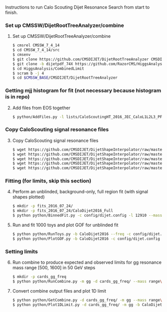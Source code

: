 
Instructions to run Calo Scouting Dijet Resonance Search from start to finish.

### Set up CMSSW/DijetRootTreeAnalyzer/combine
1. Set up CMSSW/DijetRootTreeAnalyzer/combine
    
    ```sh
    $ cmsrel CMSSW_7_4_14
    $ cd CMSSW_7_4_14/src
    $ cmsenv
    $ git clone https://github.com/CMSDIJET/DijetRootTreeAnalyzer CMSDIJET/DijetRootTreeAnalyzer
    $ git clone -b dijetpdf_74X https://github.com/RazorCMS/HiggsAnalysis-CombinedLimit HiggsAnalysis/CombinedLimit
    $ cd HiggsAnalysis/CombinedLimit
    $ scram b -j 4
    $ cd $CMSSW_BASE/CMSDIJET/DijetRootTreeAnalyzer
    ```
    
### Getting mjj histogram for fit (not necessary because histogram is in repo)
2. Add files from EOS together
    
    ```sh
    $ python/AddFiles.py -l lists/CaloScoutingHT_2016_JEC_CaloL1L2L3_PFL2L3Residual_NewBiasCorrected_Golden12910pb_20160723_003113_reduced_skim.txt  -o inputs/data_CaloScoutingHT_Run2016BCD_NewBiasCorrected_Golden12910pb_CaloDijet2016.root
    ```

### Copy CaloScouting signal resonance files
3. Copy CaloScouting signal resonance files
    
    ```sh
    $ wget https://github.com/CMSDIJET/DijetShapeInterpolator/raw/master/ResonanceShapes_gg_13TeV_CaloScouting_Spring16.root -P inputs/
    $ wget https://github.com/CMSDIJET/DijetShapeInterpolator/raw/master/ResonanceShapes_gg_13TeV_CaloScouting_Spring16_JERUP.root -P inputs/
    $ wget https://github.com/CMSDIJET/DijetShapeInterpolator/raw/master/ResonanceShapes_gg_13TeV_CaloScouting_Spring16_JERDOWN.root -P inputs/
    $ wget https://github.com/CMSDIJET/DijetShapeInterpolator/raw/master/ResonanceShapes_gg_13TeV_CaloScouting_Spring16_JESUP.root -P inputs/
    $ wget https://github.com/CMSDIJET/DijetShapeInterpolator/raw/master/ResonanceShapes_gg_13TeV_CaloScouting_Spring16_JESDOWN.root -P inputs/
    ```

### Fitting (for limits, skip this section)
4. Perform an unblinded, background-only, full region fit (with signal shapes plotted)
    
    ```sh
	$ mkdir -p fits_2016_07_24/
    $ mkdir -p fits_2016_07_24/CaloDijet2016_Full
    $ python python/BinnedFit.py -c config/dijet.config -l 12910 --mass 750_1200_1600 -m gg_qg_qq --xsec 9.5_8.2e-1_2.2e-1 -s inputs/ResonanceShapes_gg_13TeV_CaloScouting_Spring16.root inputs/data_CaloScoutingHT_Run2016BCD_NewBiasCorrectedFlat_Golden12910pb_CaloDijet2016.root -b CaloDijet2016 -d fits_2016_07_24/CaloDijet2016_Full/ --fit-spectrum
    ```
	
5. Run and fit 1000 toys and plot GOF for unblinded fit
    
    ```sh
    $ python python/RunToys.py -b CaloDijet2016 --freq -c config/dijet.config --lumi 12910 --fit-region Full  -d fits_2016_07_24/CaloDijet2016_Full/ -i fits_2016_07_24/CaloDijet2016_Full/DijetFitResults_CaloDijet2016.root  -t 1000 -s 0
    $ python python/PlotGOF.py -b CaloDijet2016 -c config/dijet.config -d fits_2016_07_24/CaloDijet2016_Full/ -t fits_2016_07_24/CaloDijet2016_Full/toys_Freq_s0_CaloDijet2016.root -l 12910 --data
    ```
	
### Setting limits
6. Run combine to produce expected and observed limits for gg resonance mass range [500, 1600] in 50 GeV steps 
    
    ```sh
    $ mkdir -p cards_gg_freq
    $ python python/RunCombine.py -m gg -d cards_gg_freq/ --mass range\(500,1650,50\) -c config/dijet.config -i inputs/DijetFitResults.root -b CaloDijet2016 --rMax 20 --xsec 10 -l 12.910
    ```

7. Convert combine output files and plot 1D limit
    ```sh
	$ python python/GetCombine.py -d cards_gg_freq/ -m gg --mass range\(500,1650,50\) -b CaloDijet2016 --xsec 10 -l 12.910
    $ python python/Plot1DLimit.py -d cards_gg_freq/ -m gg -b CaloDijet2016 -l 12.910 --massMin 600 --massMax 1600 --xsecMin 1e-3 --xsecMax 1e5
    ```




